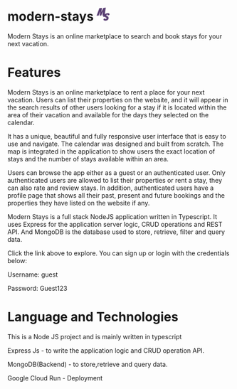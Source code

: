 # modern-stays <img src='https://github.com/GoldenAceTech/modern-stays/blob/master/src/public/images/favicon.png' height='30' width='30' alt='modernstay-icon'>
Modern Stays is an online marketplace to search and book stays for your next vacation. 

# Features
Modern Stays is an online marketplace to rent a place for your next vacation.  Users can list their properties on the website, and it will appear in the search results of other users looking for a stay if it is located within the area of their vacation and available for the days they selected on the calendar.  

It has a unique, beautiful and fully responsive user interface that is easy to use and navigate. The calendar was designed and built from scratch. The map is integrated in the application to show users the exact location of stays and the number of stays available within an area.  

Users can browse the app either as a guest or an authenticated user. Only authenticated users are allowed to list their properties or rent a stay, they can also rate and review stays. In addition, authenticated users have a profile page that shows all their past, present and future bookings and the properties they have listed on the website if any.  

Modern Stays is a full stack NodeJS application written in Typescript. It uses Express for the application server logic, CRUD operations and REST API. And MongoDB is the database used to store, retrieve, filter and query data.  

Click the link above to explore. You can sign up or login with the credentials below: 

Username: guest 

Password: Guest123 

# Language and Technologies
 This is a Node JS project and is mainly written in typescript
 
 Express Js - to write the application logic and CRUD operation API.
 
 MongoDB(Backend) - to store,retrieve and query data. 

 Google Cloud Run - Deployment
